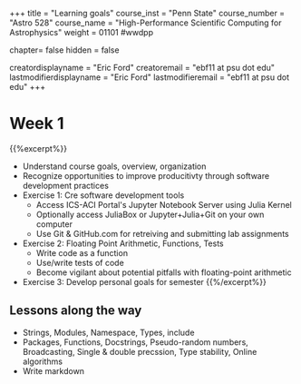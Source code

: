 +++
title = "Learning goals"
course_inst = "Penn State"
course_number = "Astro 528"
course_name = "High-Performance Scientific Computing for Astrophysics"
weight = 01101  #wwdpp

chapter= false
hidden = false

creatordisplayname = "Eric Ford"
creatoremail = "ebf11 at psu dot edu"
lastmodifierdisplayname = "Eric Ford"
lastmodifieremail = "ebf11 at psu dot edu"
+++


# Week 1
{{%excerpt%}}
- Understand course goals, overview, organization
- Recognize opportunities to improve producitivty through software development practices
- Exercise 1: Cre software development tools
   + Access ICS-ACI Portal's Jupyter Notebook Server using Julia Kernel
   + Optionally access JuliaBox or Jupyter+Julia+Git on your own computer
   + Use Git & GitHub.com for retreiving and submitting lab assignments
- Exercise 2: Floating Point Arithmetic, Functions, Tests
   + Write code as a function
   + Use/write tests of code
   + Become vigilant about potential pitfalls with floating-point arithmetic
- Exercise 3: Develop personal goals for semester
{{%/excerpt%}}

## Lessons along the way

- Strings, Modules, Namespace, Types, include
- Packages, Functions, Docstrings, Pseudo-random numbers, Broadcasting, Single & double precssion, Type stability, Online algorithms
- Write markdown
